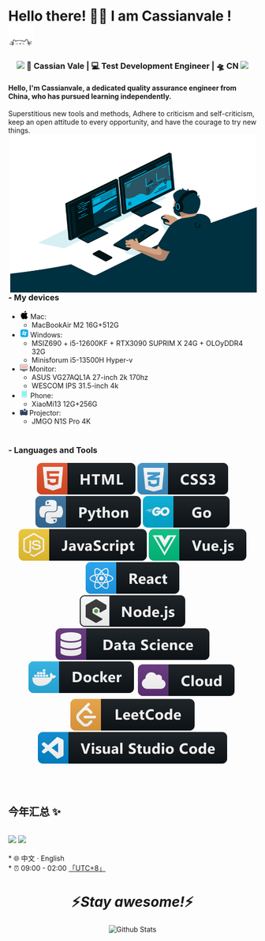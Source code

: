 # Hello there! 👋🏻 I am Cassianvale ! <img src="./img/cat.gif" alt="Meaow" width="50" />

<div align="center">
<h3><img src="https://media.giphy.com/media/WUlplcMpOCEmTGBtBW/giphy.gif" width="30"> 🙎 Cassian Vale | 💻 Test Development Engineer | 🛸 CN <img src="https://media.giphy.com/media/WUlplcMpOCEmTGBtBW/giphy.gif" width="30">
</h3>
</div>

<p align="center">
<h4>Hello, I'm Cassianvale, a dedicated quality assurance engineer from China, who has pursued learning independently.</h4>

Superstitious new tools and methods,
Adhere to criticism and self-criticism, keep an open attitude to every opportunity, and have the courage to try new things.
<img align="right" alt="GIF" src="./img/code.gif?raw=true" width="500" height="320" />
</p>

### - My devices

- <img width="17" height="17" src="./img/macos.png" />&nbsp;Mac: 
  - MacBookAir M2 16G+512G
- <img width="17" height="17" src="./img/windows.png" />&nbsp;Windows: 
  - MSIZ690 + i5-12600KF + RTX3090 SUPRIM X 24G + OLOyDDR4 32G
  - Minisforum i5-13500H Hyper-v
- <img width="15" height="15" src="./img/iMac.png" />&nbsp;Monitor: 
  - ASUS VG27AQL1A 27-inch 2k 170hz
  - WESCOM IPS 31.5-inch 4k
- <img width="17" height="17" src="./img/phone.png" />&nbsp;Phone: 
  - XiaoMi13 12G+256G
- <img width="15" height="15" src="./img/projector.png" />&nbsp;Projector: 
  - JMGO N1S Pro 4K
  <br/>

### - Languages and Tools

<p align="center">
    <img src="svg/html.svg" alt="html" style="vertical-align:top margin:6px 4px">
    <img src="svg/css3.svg" alt="css" style="vertical-align:top margin:6px 4px">
    <img src="svg/python.svg" alt="python" style="vertical-align:top margin:6px 4px">
    <img src="svg/go.svg" alt="go" style="vertical-align:top margin:6px 4px">
    <img src="svg/js.svg" alt="javascript" style="vertical-align:top margin:6px 4px">
    <img src="svg/vue.svg" alt="Vue.js" style="vertical-align:top margin:6px 4px">
    <img src="svg/react.svg" alt="React" style="vertical-align:top margin:6px 4px">
    <br/>
    <img src="svg/nodejs_larger.svg" alt="nodejs" style="vertical-align:top margin:6px 4px">
    <img src="svg/datascience.svg" alt="datascience" style="vertical-align:top margin:6px 4px">
    <img src="svg/docker.svg" alt="Docker" style="vertical-align:top margin:6px 4px">
    <img src="svg/cloud.svg" alt="cloud" style="vertical-align:top; margin:6px 4px">
    <a href="https://leetcode.cn/u/cassianvale/">
    <img src="svg/leetcode.svg" alt="LeetCode" style="vertical-align:top margin:6px 4px">
    </a>
    <img src="svg/visualstudio_code.svg" alt="Visual Studio Code" style="vertical-align:top margin:6px 4px">
</p>
<br/>
<br/>

## 今年汇总 ✨

<br/>
<div>
<img align="" height="160px" src="https://github-readme-stats.vercel.app/api?username=Cassianvale&show_icons=true&locale=cn&line_height=21&bg_color=0,EC6C6C,FFD479,FFFC79,73FA79" />
<img  align="" height="160px" src="https://github-readme-stats.vercel.app/api/top-langs/?username=Cassianvale&locale=cn&bg_color=0,73FA79,73FDFF,D783FF&layout=compact" />
</div>
<br/>
* 🌐 中文 · English
<br/>
* ⏰ 09:00 - 02:00 <a href="https://time.is/UTC+8" class="no-underline">「UTC+8」</a>
<br/>
<h1 align='center'>⚡️<i>Stay awesome!</i>⚡️</h1>

<p align="center">
        <img src="https://raw.githubusercontent.com/mayhemantt/mayhemantt/Update/svg/Bottom.svg" alt="Github Stats" />
</p>
